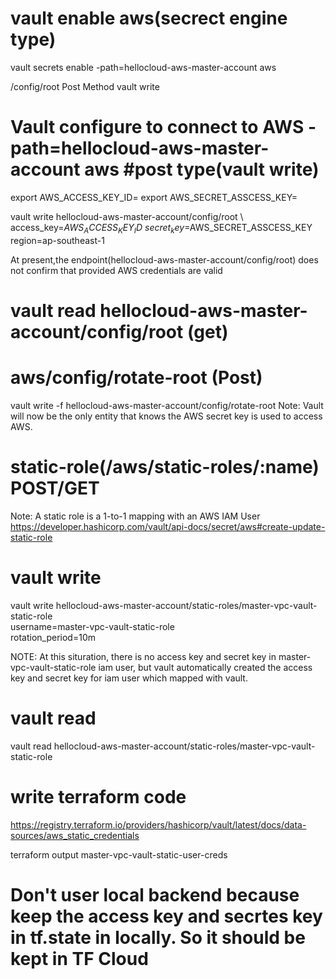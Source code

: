 
# vault enable aws(secrect engine type)
vault secrets enable -path=hellocloud-aws-master-account aws

/config/root Post Method
vault write
# Vault configure to connect to AWS -path=hellocloud-aws-master-account aws #post type(vault write)
export AWS_ACCESS_KEY_ID=
export AWS_SECRET_ASSCESS_KEY=

vault write hellocloud-aws-master-account/config/root \ 
access_key=$AWS_ACCESS_KEY_ID \
secret_key=$AWS_SECRET_ASSCESS_KEY \
region=ap-southeast-1


At present,the endpoint(hellocloud-aws-master-account/config/root) does not confirm that provided AWS credentials are valid 

# vault read hellocloud-aws-master-account/config/root (get)
 
# aws/config/rotate-root (Post)
vault write -f hellocloud-aws-master-account/config/rotate-root
Note: Vault will now be the only entity that knows the AWS secret key is used to access AWS.

# static-role(/aws/static-roles/:name) POST/GET
Note: A static role is a 1-to-1 mapping with an AWS IAM User
https://developer.hashicorp.com/vault/api-docs/secret/aws#create-update-static-role

# vault write
vault write hellocloud-aws-master-account/static-roles/master-vpc-vault-static-role \
username=master-vpc-vault-static-role \
rotation_period=10m

NOTE: At this situration, there is no access key and secret key in master-vpc-vault-static-role iam user, but vault automatically created the access key and secret key for iam user which mapped with vault.

# vault read
vault read hellocloud-aws-master-account/static-roles/master-vpc-vault-static-role

<!-- # config aws for that iam user
vi ~/.aws/confgi
vi ~/.aws/credentials -->

# write terraform code

https://registry.terraform.io/providers/hashicorp/vault/latest/docs/data-sources/aws_static_credentials


terraform output master-vpc-vault-static-user-creds


# Don't user local backend because keep the access key and secrtes key in tf.state in locally. So it should be kept in TF Cloud